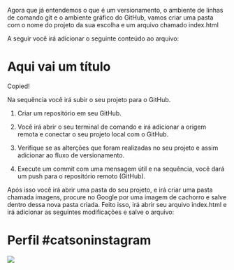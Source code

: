 Agora que já entendemos o que é um versionamento, o ambiente de linhas de comando git e o ambiente gráfico do GitHub, vamos criar uma pasta com o nome do projeto da sua escolha e um arquivo chamado index.html

A seguir você irá adicionar o seguinte conteúdo ao arquivo:

<!DOCTYPE html>

<html lang=“pt-br”>

<head>

<title>Título da página</title>

<meta charset=“utf-8”>

</head>

<body>

<h1>Aqui vai um título</h1>

</body>

</html>

Copied!

Na sequência você irá subir o seu projeto para o GitHub.

1. Criar um repositório em seu GitHub.

2. Você irá abrir o seu terminal de comando e irá adicionar a origem remota e conectar o seu projeto local com o GitHub.

3. Verifique se as alterções que foram realizadas no seu projeto e assim adicionar ao fluxo de versionamento.

4. Execute um commit com uma mensagem útil e na sequência, você dará um push para o repositório remoto (GitHub).

Após isso você irá abrir uma pasta do seu projeto, e irá criar uma pasta chamada imagens, procure no Google por uma imagem de cachorro e salve dentro dessa nova pasta criada. Feito isso, irá abrir seu arquivo index.html e irá adicionar as seguintes modificações e salve o arquivo:



<!DOCTYPE html>

<html lang=“pt-br”>

<head>

<title>Fanpage de Gatinhos</title>

<meta charset=“utf-8”>

</head>

<body>

<h1>Perfil #catsoninstagram</h1>

<img src=“images/nome_da_sua_imagem.jpg” />

</body>

</html>
